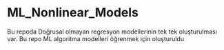 # ML_Nonlinear_Models
Bu repoda Doğrusal olmayan regresyon modellerinin tek tek oluşturulması var. Bu repo ML algoritma modelleri öğrenmek için oluşturuldu

